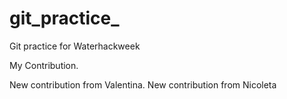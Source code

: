 # git_practice_
Git practice for Waterhackweek

My Contribution.

New contribution from Valentina. New contribution from Nicoleta
